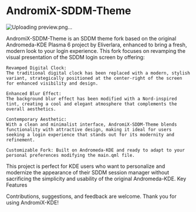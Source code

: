 # AndromiX-SDDM-Theme

![Uploading preview.png…]()

AndromiX-SDDM-Theme is an SDDM theme fork based on the original Andromeda-KDE Plasma 6 project by Eliverlara, enhanced to bring a fresh, modern look to your login experience. This fork focuses on revamping the visual presentation of the SDDM login screen by offering:

    Revamped Digital Clock:
    The traditional digital clock has been replaced with a modern, stylish variant, strategically positioned at the center-right of the screen for enhanced visibility and design.

    Enhanced Blur Effect:
    The background blur effect has been modified with a Nord-inspired tint, creating a cool and elegant atmosphere that complements the overall aesthetics.

    Contemporary Aesthetic:
    With a clean and minimalist interface, AndromiX-SDDM-Theme blends functionality with attractive design, making it ideal for users seeking a login experience that stands out for its modernity and refinement.

    Customizable Fork: Built on Andromeda-KDE and ready to adapt to your personal preferences modifying the main.qml file.

This project is perfect for KDE users who want to personalize and modernize the appearance of their SDDM session manager without sacrificing the simplicity and usability of the original Andromeda-KDE.
Key Features

Contributions, suggestions, and feedback are welcome. Thank you for using AndromiX-KDE!
